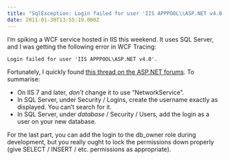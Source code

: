 ```yaml
---
title: "SqlException: Login failed for user 'IIS APPPOOL\\ASP.NET v4.0'"
date: 2011-01-30T13:55:19.000Z
---
```

I’m spiking a WCF service hosted in IIS this weekend. It uses SQL Server, and I was getting the following error in WCF Tracing:

    Login failed for user 'IIS APPPOOL\ASP.NET v4.0'.

Fortunately, I quickly found [this thread on the ASP.NET forums](http://forums.asp.net/t/1510479.aspx). To summarise:

*   On IIS 7 and later, _don’t_ change it to use “NetworkService”.
*   In SQL Server, under Security / Logins, create the username exactly as displayed. You can’t search for it.
*   In SQL Server, under _database_ / Security / Users, add the login as a user on your new database.

For the last part, you can add the login to the db_owner role during development, but you really ought to lock the permissions down properly (give SELECT / INSERT / etc. permissions as appropriate).
